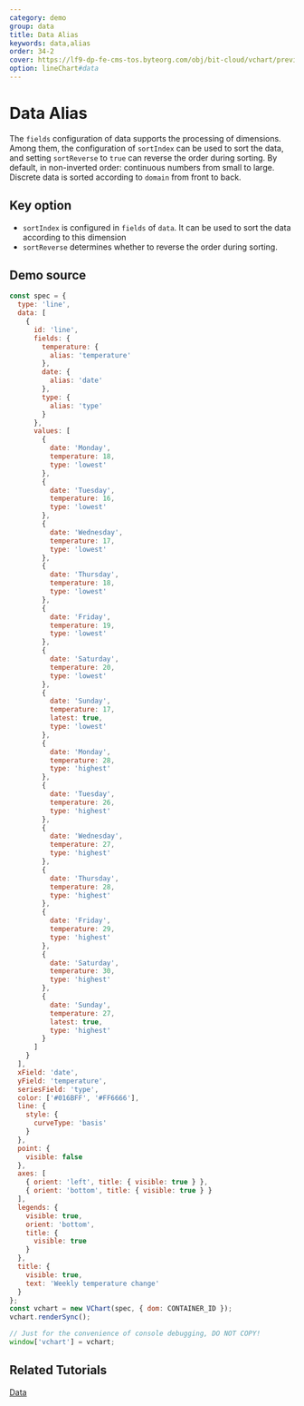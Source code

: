 ```yaml
---
category: demo
group: data
title: Data Alias
keywords: data,alias
order: 34-2
cover: https://lf9-dp-fe-cms-tos.byteorg.com/obj/bit-cloud/vchart/preview/data/data-fields-alias.png
option: lineChart#data
---
```


# Data Alias

The `fields` configuration of data supports the processing of dimensions. Among them, the configuration of `sortIndex` can be used to sort the data, and setting `sortReverse` to `true` can reverse the order during sorting. By default, in non-inverted order: continuous numbers from small to large. Discrete data is sorted according to `domain` from front to back.

## Key option

- `sortIndex` is configured in `fields` of `data`. It can be used to sort the data according to this dimension
- `sortReverse` determines whether to reverse the order during sorting.

## Demo source

```javascript livedemo
const spec = {
  type: 'line',
  data: [
    {
      id: 'line',
      fields: {
        temperature: {
          alias: 'temperature'
        },
        date: {
          alias: 'date'
        },
        type: {
          alias: 'type'
        }
      },
      values: [
        {
          date: 'Monday',
          temperature: 18,
          type: 'lowest'
        },
        {
          date: 'Tuesday',
          temperature: 16,
          type: 'lowest'
        },
        {
          date: 'Wednesday',
          temperature: 17,
          type: 'lowest'
        },
        {
          date: 'Thursday',
          temperature: 18,
          type: 'lowest'
        },
        {
          date: 'Friday',
          temperature: 19,
          type: 'lowest'
        },
        {
          date: 'Saturday',
          temperature: 20,
          type: 'lowest'
        },
        {
          date: 'Sunday',
          temperature: 17,
          latest: true,
          type: 'lowest'
        },
        {
          date: 'Monday',
          temperature: 28,
          type: 'highest'
        },
        {
          date: 'Tuesday',
          temperature: 26,
          type: 'highest'
        },
        {
          date: 'Wednesday',
          temperature: 27,
          type: 'highest'
        },
        {
          date: 'Thursday',
          temperature: 28,
          type: 'highest'
        },
        {
          date: 'Friday',
          temperature: 29,
          type: 'highest'
        },
        {
          date: 'Saturday',
          temperature: 30,
          type: 'highest'
        },
        {
          date: 'Sunday',
          temperature: 27,
          latest: true,
          type: 'highest'
        }
      ]
    }
  ],
  xField: 'date',
  yField: 'temperature',
  seriesField: 'type',
  color: ['#016BFF', '#FF6666'],
  line: {
    style: {
      curveType: 'basis'
    }
  },
  point: {
    visible: false
  },
  axes: [
    { orient: 'left', title: { visible: true } },
    { orient: 'bottom', title: { visible: true } }
  ],
  legends: {
    visible: true,
    orient: 'bottom',
    title: {
      visible: true
    }
  },
  title: {
    visible: true,
    text: 'Weekly temperature change'
  }
};
const vchart = new VChart(spec, { dom: CONTAINER_ID });
vchart.renderSync();

// Just for the convenience of console debugging, DO NOT COPY!
window['vchart'] = vchart;
```

## Related Tutorials

[Data](link)
